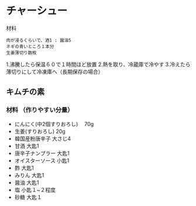 
# チャーシュー

材料

```
肉が浸るくらいで、酒1 : 醤油5
ネギの青いところ１本分
生姜薄切り数枚
```

1.沸騰したら保温６０で１時間ほど放置
2.熱を取り、冷蔵庫で冷やす
3.冷えたら薄切りにして冷凍庫へ（長期保存の場合）


## キムチの素

### 材料 （作りやすい分量）

- にんにく(中2個すりおろし) 　70g
- 生姜(すりおろし) 20g
- 韓国産粉唐辛子 大さじ4
- 甘酒 大匙1
- 唐辛子ナンプラー 大匙1
- オイスターソース 小匙1
- 酢 大匙1
- みりん 大匙1
- 醤油 大匙1
- 塩 小匙１~２程度
- 砂糖 大匙１







